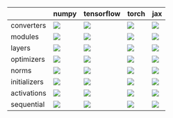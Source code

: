 |              | numpy                                                                                                                                        | tensorflow                                                                                                                                   | torch                                                                                                                                        | jax                                                                                                                                          |
|:-------------|:---------------------------------------------------------------------------------------------------------------------------------------------|:---------------------------------------------------------------------------------------------------------------------------------------------|:---------------------------------------------------------------------------------------------------------------------------------------------|:---------------------------------------------------------------------------------------------------------------------------------------------|
| converters   | <a href="Stateful API/converters.md" rel="noopener noreferrer" target="_blank"><img src=https://img.shields.io/badge/-failure-red></a>       | <a href="Stateful API/converters.md" rel="noopener noreferrer" target="_blank"><img src=https://img.shields.io/badge/-failure-red></a>       | <a href="Stateful API/converters.md" rel="noopener noreferrer" target="_blank"><img src=https://img.shields.io/badge/-failure-red></a>       | <a href="Stateful API/converters.md" rel="noopener noreferrer" target="_blank"><img src=https://img.shields.io/badge/-failure-red></a>       |
| modules      | <a href="Stateful API/modules.md" rel="noopener noreferrer" target="_blank"><img src=https://img.shields.io/badge/-success-success></a>      | <a href="Stateful API/modules.md" rel="noopener noreferrer" target="_blank"><img src=https://img.shields.io/badge/-success-success></a>      | <a href="Stateful API/modules.md" rel="noopener noreferrer" target="_blank"><img src=https://img.shields.io/badge/-success-success></a>      | <a href="Stateful API/modules.md" rel="noopener noreferrer" target="_blank"><img src=https://img.shields.io/badge/-success-success></a>      |
| layers       | <a href="Stateful API/layers.md" rel="noopener noreferrer" target="_blank"><img src=https://img.shields.io/badge/-failure-red></a>           | <a href="Stateful API/layers.md" rel="noopener noreferrer" target="_blank"><img src=https://img.shields.io/badge/-failure-red></a>           | <a href="Stateful API/layers.md" rel="noopener noreferrer" target="_blank"><img src=https://img.shields.io/badge/-failure-red></a>           | <a href="Stateful API/layers.md" rel="noopener noreferrer" target="_blank"><img src=https://img.shields.io/badge/-failure-red></a>           |
| optimizers   | <a href="Stateful API/optimizers.md" rel="noopener noreferrer" target="_blank"><img src=https://img.shields.io/badge/-failure-red></a>       | <a href="Stateful API/optimizers.md" rel="noopener noreferrer" target="_blank"><img src=https://img.shields.io/badge/-success-success></a>   | <a href="Stateful API/optimizers.md" rel="noopener noreferrer" target="_blank"><img src=https://img.shields.io/badge/-failure-red></a>       | <a href="Stateful API/optimizers.md" rel="noopener noreferrer" target="_blank"><img src=https://img.shields.io/badge/-success-success></a>   |
| norms        | <a href="Stateful API/norms.md" rel="noopener noreferrer" target="_blank"><img src=https://img.shields.io/badge/-success-success></a>        | <a href="Stateful API/norms.md" rel="noopener noreferrer" target="_blank"><img src=https://img.shields.io/badge/-success-success></a>        | <a href="Stateful API/norms.md" rel="noopener noreferrer" target="_blank"><img src=https://img.shields.io/badge/-success-success></a>        | <a href="Stateful API/norms.md" rel="noopener noreferrer" target="_blank"><img src=https://img.shields.io/badge/-success-success></a>        |
| initializers | <a href="Stateful API/initializers.md" rel="noopener noreferrer" target="_blank"><img src=https://img.shields.io/badge/-success-success></a> | <a href="Stateful API/initializers.md" rel="noopener noreferrer" target="_blank"><img src=https://img.shields.io/badge/-success-success></a> | <a href="Stateful API/initializers.md" rel="noopener noreferrer" target="_blank"><img src=https://img.shields.io/badge/-success-success></a> | <a href="Stateful API/initializers.md" rel="noopener noreferrer" target="_blank"><img src=https://img.shields.io/badge/-success-success></a> |
| activations  | <a href="Stateful API/activations.md" rel="noopener noreferrer" target="_blank"><img src=https://img.shields.io/badge/-success-success></a>  | <a href="Stateful API/activations.md" rel="noopener noreferrer" target="_blank"><img src=https://img.shields.io/badge/-success-success></a>  | <a href="Stateful API/activations.md" rel="noopener noreferrer" target="_blank"><img src=https://img.shields.io/badge/-failure-red></a>      | <a href="Stateful API/activations.md" rel="noopener noreferrer" target="_blank"><img src=https://img.shields.io/badge/-success-success></a>  |
| sequential   | <a href="Stateful API/sequential.md" rel="noopener noreferrer" target="_blank"><img src=https://img.shields.io/badge/-success-success></a>   | <a href="Stateful API/sequential.md" rel="noopener noreferrer" target="_blank"><img src=https://img.shields.io/badge/-success-success></a>   | <a href="Stateful API/sequential.md" rel="noopener noreferrer" target="_blank"><img src=https://img.shields.io/badge/-success-success></a>   | <a href="Stateful API/sequential.md" rel="noopener noreferrer" target="_blank"><img src=https://img.shields.io/badge/-success-success></a>   |